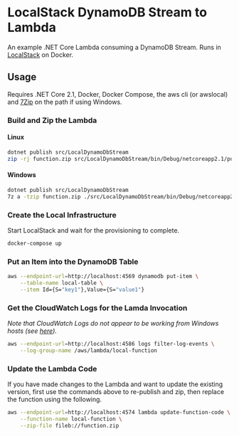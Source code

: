 # LocalStack DynamoDB Stream to Lambda

An example .NET Core Lambda consuming a DynamoDB Stream. Runs in [LocalStack](https://github.com/localstack/localstack) on Docker.

## Usage

Requires .NET Core 2.1, Docker, Docker Compose, the aws cli (or awslocal) and [7Zip](https://www.7-zip.org/download.html) on the path if using Windows.

### Build and Zip the Lambda

#### Linux

```sh
dotnet publish src/LocalDynamoDbStream
zip -rj function.zip src/LocalDynamoDbStream/bin/Debug/netcoreapp2.1/publish
```

#### Windows

```sh
dotnet publish src/LocalDynamoDbStream
7z a -tzip function.zip ./src/LocalDynamoDbStream/bin/Debug/netcoreapp2.1/publish/*
```

### Create the Local Infrastructure

Start LocalStack and wait for the provisioning to complete.

```sh
docker-compose up
```

### Put an Item into the DynamoDB Table

```sh
aws --endpoint-url=http://localhost:4569 dynamodb put-item \
    --table-name local-table \
    --item Id={S="key1"},Value={S="value1"}
```

### Get the CloudWatch Logs for the Lamda Invocation

_Note that CloudWatch Logs do not appear to be working from Windows hosts (see [here](https://github.com/localstack/localstack/issues/1211))._

```sh
aws --endpoint-url=http://localhost:4586 logs filter-log-events \
    --log-group-name /aws/lambda/local-function
```

### Update the Lambda Code

If you have made changes to the Lambda and want to update the existing version, first use the commands above to re-publish and zip, then replace the function using the following.

```sh
aws --endpoint-url=http://localhost:4574 lambda update-function-code \
    --function-name local-function \
    --zip-file fileb://function.zip
```
